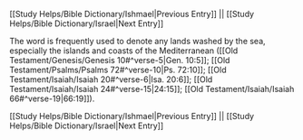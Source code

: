 [[Study Helps/Bible Dictionary/Ishmael|Previous Entry]]  ||  [[Study Helps/Bible Dictionary/Israel|Next Entry]]

 The word is frequently used to denote any lands washed by the sea, especially the islands and coasts of the Mediterranean ([[Old Testament/Genesis/Genesis 10#^verse-5|Gen. 10:5]]; [[Old Testament/Psalms/Psalms 72#^verse-10|Ps. 72:10]]; [[Old Testament/Isaiah/Isaiah 20#^verse-6|Isa. 20:6]]; [[Old Testament/Isaiah/Isaiah 24#^verse-15|24:15]]; [[Old Testament/Isaiah/Isaiah 66#^verse-19|66:19]]).

[[Study Helps/Bible Dictionary/Ishmael|Previous Entry]]  ||  [[Study Helps/Bible Dictionary/Israel|Next Entry]]